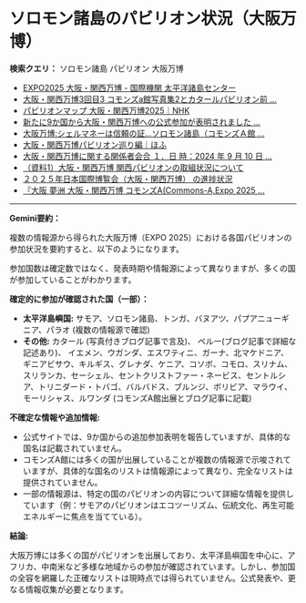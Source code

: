 # ソロモン諸島のパビリオン状況（大阪万博）

**検索クエリ：** ソロモン諸島 パビリオン 大阪万博

- [EXPO2025 大阪・関西万博 - 国際機関 太平洋諸島センター](https://pic.or.jp/featured_word/10255/)
- [大阪・関西万博3回目3 コモンズa館写真集2とカタールパビリオン前 ...](https://ameblo.jp/bomuu/entry-12895014892.html)
- [パビリオンマップ 大阪・関西万博2025｜NHK](https://www3.nhk.or.jp/news/special/osaka_expo/pavilion/)
- [新たに9か国から大阪・関西万博への公式参加が表明されました ...](https://www.expo2025.or.jp/news/news-20220531-01/)
- [大阪万博:シェルマネーは信頼の証…ソロモン諸島（コモンズＡ館 ...](https://www.yomiuri.co.jp/expo2025/now/20250523-OYO1T50009/)
- [大阪・関西万博パビリオン巡り編｜ほふ](https://note.com/matugeya/n/nedf39f8182d6)
- [大阪・関西万博に関する関係者会合 １．日 時：2024 年 9 月 10 日 ...](https://www.cas.go.jp/jp/seisaku/osaka_kansai_banpaku/pdf/r60910_siryou1.pdf)
- [（資料1）大阪・関西万博 関西パビリオンの取組状況について](https://www.kouiki-kansai.jp/material/files/group/3/1-170shiryo1.pdf)
- [２０２５年日本国際博覧会（大阪・関西万博） の進捗状況](https://www.cas.go.jp/jp/seisaku/expo_suisin_honbu/kankei_renraku/dai5/siryou1.pdf)
- [『大阪 夢洲 大阪・関西万博 コモンズA(Commons-A,Expo 2025 ...](https://4travel.jp/travelogue/11979428)


---

**Gemini要約：**

複数の情報源から得られた大阪万博（EXPO 2025）における各国パビリオンの参加状況を要約すると、以下のようになります。

参加国数は確定数ではなく、発表時期や情報源によって異なりますが、多くの国が参加していることがわかります。

**確定的に参加が確認された国（一部）：**

* **太平洋島嶼国:**  サモア、ソロモン諸島、トンガ、バヌアツ、パプアニューギニア、パラオ (複数の情報源で確認)
* **その他:** カタール (写真付きブログ記事で言及)、 ペルー(ブログ記事で詳細な記述あり)、  イエメン、ウガンダ、エスワティニ、ガーナ、北マケドニア、ギニアビサウ、キルギス、グレナダ、ケニア、コソボ、コモロ、スリナム、スリランカ、セーシェル、セントクリストファー・ネービス、セントルシア、トリニダード・トバゴ、バルバドス、ブルンジ、ボリビア、マラウイ、モーリシャス、ルワンダ (コモンズA館出展とブログ記事に記載)


**不確定な情報や追加情報:**

* 公式サイトでは、9か国からの追加参加表明を報告していますが、具体的な国名は記載されていません。
* コモンズA館には多くの国が出展していることが複数の情報源で示唆されていますが、具体的な国名のリストは情報源によって異なり、完全なリストは提供されていません。
* 一部の情報源は、特定の国のパビリオンの内容について詳細な情報を提供しています（例：サモアのパビリオンはエコツーリズム、伝統文化、再生可能エネルギーに焦点を当てている）。

**結論:**

大阪万博には多くの国がパビリオンを出展しており、太平洋島嶼国を中心に、アフリカ、中南米など多様な地域からの参加が確認されています。しかし、参加国の全容を網羅した正確なリストは現時点では得られていません。公式発表や、更なる情報収集が必要となります。

